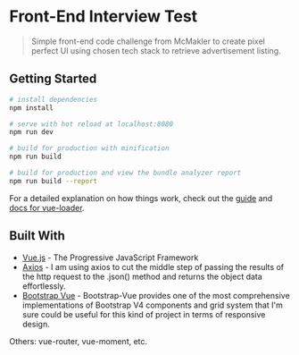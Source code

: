 # Front-End Interview Test

> Simple front-end code challenge from McMakler to create pixel perfect UI using chosen tech stack to retrieve advertisement listing.

## Getting Started

``` bash
# install dependencies
npm install

# serve with hot reload at localhost:8080
npm run dev

# build for production with minification
npm run build

# build for production and view the bundle analyzer report
npm run build --report
```

For a detailed explanation on how things work, check out the [guide](http://vuejs-templates.github.io/webpack/) and [docs for vue-loader](http://vuejs.github.io/vue-loader).

## Built With

* [Vue.js](vuejs.org/) - The Progressive JavaScript Framework
* [Axios](https://github.com/axios/axios/) - I am using axios to cut the middle step of passing the results of the http request to the .json() method and returns the object data effortlessly.
* [Bootstrap Vue](https://maven.apache.org/) - Bootstrap-Vue provides one of the most comprehensive implementations of Bootstrap V4 components and grid system that I'm sure could be useful for this kind of project in terms of responsive design.

Others: vue-router, vue-moment, etc.
